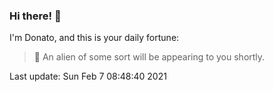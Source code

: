### Hi there! 👋 

I'm Donato, and this is your daily fortune:

> 🥠 An alien of some sort will be appearing to you shortly.

Last update: Sun Feb  7 08:48:40 2021